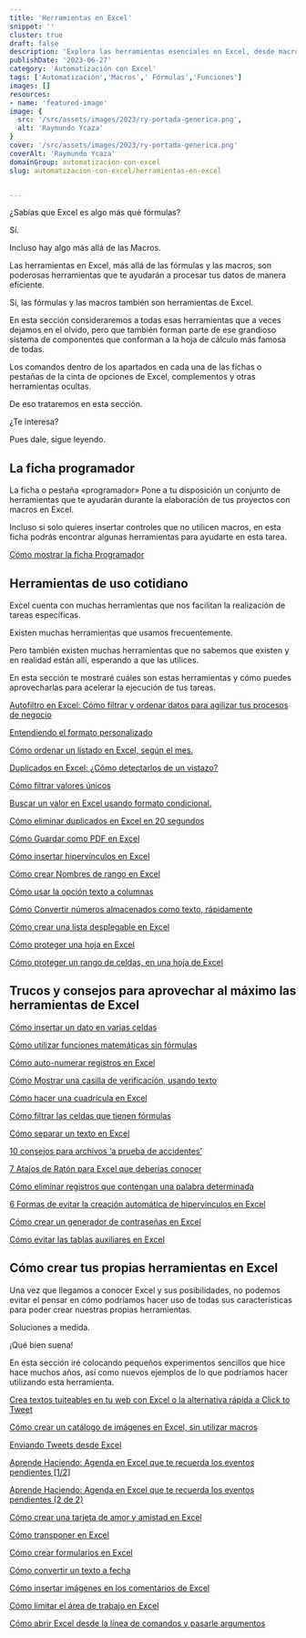 ```yaml
---
title: 'Herramientas en Excel'
snippet: ''
cluster: true
draft: false 
description: 'Explora las herramientas esenciales en Excel, desde macros hasta funciones avanzadas. Optimiza tus tareas diarias con estas herramientas poderosas.'
publishDate: '2023-06-27'
category: 'Automatización con Excel'
tags: ['Automatización','Macros',' Fórmulas','Funciones']
images: []
resources: 
- name: 'featured-image'
image: {
  src: '/src/assets/images/2023/ry-portada-generica.png',
  alt: 'Raymundo Ycaza'
}
cover: '/src/assets/images/2023/ry-portada-generica.png'
coverAlt: 'Raymundo Ycaza'
domainGroup: automatizacion-con-excel
slug: automatizacion-con-excel/herramientas-en-excel


---
```


¿Sabías que Excel es algo más qué fórmulas?

Sí.

Incluso hay algo más allá de las Macros.

Las herramientas en Excel, más allá de las fórmulas y las macros, son poderosas herramientas que te ayudarán a procesar tus datos de manera eficiente.

Sí, las fórmulas y las macros también son herramientas de Excel.

En esta sección consideraremos a todas esas herramientas que a veces dejamos en el olvido, pero que también forman parte de ese grandioso sistema de componentes que conforman a la hoja de cálculo más famosa de todas.

Los comandos dentro de los apartados en cada una de las fichas o pestañas de la cinta de opciones de Excel, complementos y otras herramientas ocultas.

De eso trataremos en esta sección.

¿Te interesa?

Pues dale, sigue leyendo.

## La ficha programador

La ficha o pestaña «programador» Pone a tu disposición un conjunto de herramientas que te ayudarán durante la elaboración de tus proyectos con macros en Excel.

Incluso si solo quieres insertar controles que no utilicen macros, en esta ficha podrás encontrar algunas herramientas para ayudarte en esta tarea.

[Cómo mostrar la ficha Programador](/blog/automatizacion-con-excel/ficha-programador/)

## Herramientas de uso cotidiano

Excel cuenta con muchas herramientas que nos facilitan la realización de tareas específicas.

Existen muchas herramientas que usamos frecuentemente.

Pero también existen muchas herramientas que no sabemos que existen y en realidad están allí, esperando a que las utilices.

En esta sección te mostraré cuáles son estas herramientas y cómo puedes aprovecharlas para acelerar la ejecución de tus tareas.

[Autofiltro en Excel: Cómo filtrar y ordenar datos para agilizar tus procesos de negocio](/blog/automatizacion-con-excel/autofiltro-en-excel/)

[Entendiendo el formato personalizado](/blog/automatizacion-con-excel/formato-personalizado/)

[Cómo ordenar un listado en Excel, según el mes.](/blog/automatizacion-con-excel/como-ordenar-un-listado-en-excel/)

[Duplicados en Excel: ¿Cómo detectarlos de un vistazo?](/blog/automatizacion-con-excel/duplicados-en-excel/)

[Cómo filtrar valores únicos](/blog/automatizacion-con-excel/filtrar-valores-unicos/)

[Buscar un valor en Excel usando formato condicional.](/blog/automatizacion-con-excel/formato-condicional/)

[Cómo eliminar duplicados en Excel en 20 segundos](/blog/automatizacion-con-excel/eliminar-duplicados-en-excel/)

[Cómo Guardar como PDF en Excel](/blog/automatizacion-con-excel/guardar-como-pdf/)

[Cómo insertar hipervínculos en Excel](/blog/automatizacion-con-excel/insertar-hipervinculos-en-excel/)

[Cómo crear Nombres de rango en Excel](/blog/automatizacion-con-excel/nombres-de-rango-en-excel/)

[Cómo usar la opción texto a columnas](/blog/automatizacion-con-excel/texto-en-columna/)

[Cómo Convertir números almacenados como texto, rápidamente](/blog/automatizacion-con-excel/numeros-almacenados-como-texto/)

[Cómo crear una lista desplegable en Excel](/blog/automatizacion-con-excel/crear-una-lista-desplegable-en-excel/)

[Cómo proteger una hoja en Excel](/blog/automatizacion-con-excel/proteger-una-hoja-en-excel/)

[Cómo proteger un rango de celdas, en una hoja de Excel](/blog/automatizacion-con-excel/proteger-un-rango-de-celdas/)

## Trucos y consejos para aprovechar al máximo las herramientas de Excel

[Cómo insertar un dato en varias celdas](/blog/automatizacion-con-excel/insertar-un-dato-en-varias-celdas/)

[Cómo utilizar funciones matemáticas sin fórmulas](/blog/automatizacion-con-excel/operaciones-matematicas/)

[Cómo auto-numerar registros en Excel](/blog/automatizacion-con-excel/auto-numerar-registros-en-excel/)

[Cómo Mostrar una casilla de verificación, usando texto](/blog/automatizacion-con-excel/casilla-de-verificacion/)

[Cómo hacer una cuadrícula en Excel](/blog/automatizacion-con-excel/como-hacer-una-cuadricula-en-excel/)

[Cómo filtrar las celdas que tienen fórmulas](/blog/automatizacion-con-excel/filtrar-celdas-con-formulas/)

[Cómo separar un texto en Excel](/blog/automatizacion-con-excel/separar-un-texto-en-excel/)

[10 consejos para archivos ‘a prueba de accidentes’](/blog/automatizacion-con-excel/accidentes-en-excel/)

[7 Atajos de Ratón para Excel que deberías conocer](/blog/automatizacion-con-excel/atajos-de-raton/)

[Cómo eliminar registros que contengan una palabra determinada](/blog/automatizacion-con-excel/eliminar-registros/)

[6 Formas de evitar la creación automática de hipervínculos en Excel](/blog/automatizacion-con-excel/creacion-automatica-de-hipervinculos/)

[Cómo crear un generador de contraseñas en Excel](/blog/automatizacion-con-excel/generador-de-contrasenas-en-excel/)

[Cómo evitar las tablas auxiliares en Excel](/blog/automatizacion-con-excel/tablas-auxiliares/)

## Cómo crear tus propias herramientas en Excel

Una vez que llegamos a conocer Excel y sus posibilidades, no podemos evitar el pensar en cómo podríamos hacer uso de todas sus características para poder crear nuestras propias herramientas.

Soluciones a medida.

¡Qué bien suena!

En esta sección iré colocando pequeños experimentos sencillos que hice hace muchos años, así como nuevos ejemplos de lo que podríamos hacer utilizando esta herramienta.

[Crea textos tuiteables en tu web con Excel o la alternativa rápida a Click to Tweet](/blog/automatizacion-con-excel/click-to-tweet/)

[Cómo crear un catálogo de imágenes en Excel, sin utilizar macros](/blog/automatizacion-con-excel/catalogo-de-imagenes-en-excel/)

[Enviando Tweets desde Excel](/blog/automatizacion-con-excel/tuits-desde-excel/)

[Aprende Haciendo: Agenda en Excel que te recuerda los eventos pendientes \[1/2\]](/blog/automatizacion-con-excel/agenda-en-excel-1-de-2/)

[Aprende Haciendo: Agenda en Excel que te recuerda los eventos pendientes (2 de 2)](/blog/automatizacion-con-excel/agenda-en-excel-2-de-2/)

[Cómo crear una tarjeta de amor y amistad en Excel](/blog/automatizacion-con-excel/dia-del-amor-y-la-amistad/)

[Cómo transponer en Excel](/blog/automatizacion-con-excel/como-transponer-en-excel/)

[Cómo crear formularios en Excel](/blog/automatizacion-con-excel/como-crear-formularios-en-excel-2010/)

[Cómo convertir un texto a fecha](/blog/automatizacion-con-excel/convertir-un-texto-a-fecha/)

[Cómo insertar imágenes en los comentarios de Excel](/blog/automatizacion-con-excel/insertar-imagenes-en-comentarios/)

[Cómo limitar el área de trabajo en Excel](/blog/automatizacion-con-excel/area-de-trabajo-en-excel/)

[Cómo abrir Excel desde la línea de comandos y pasarle argumentos](/blog/automatizacion-con-excel/abrir-excel-desde-linea-de-comandos/)